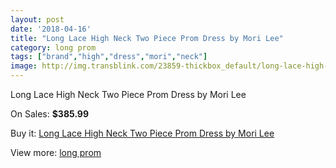 ```yaml
---
layout: post
date: '2018-04-16'
title: "Long Lace High Neck Two Piece Prom Dress by Mori Lee"
category: long prom
tags: ["brand","high","dress","mori","neck"]
image: http://img.transblink.com/23859-thickbox_default/long-lace-high-neck-two-piece-prom-dress-by-mori-lee.jpg
---
```

Long Lace High Neck Two Piece Prom Dress by Mori Lee

On Sales: **$385.99**
<a href="https://www.transblink.com/en/long-prom/7570-long-lace-high-neck-two-piece-prom-dress-by-mori-lee.html"><amp-img layout="responsive" width="600" height="600" src="//img.transblink.com/23859-thickbox_default/long-lace-high-neck-two-piece-prom-dress-by-mori-lee.jpg" alt="Long Lace High Neck Two Piece Prom Dress by Mori Lee 0" /></a>
<a href="https://www.transblink.com/en/long-prom/7570-long-lace-high-neck-two-piece-prom-dress-by-mori-lee.html"><amp-img layout="responsive" width="600" height="600" src="//img.transblink.com/23863-thickbox_default/long-lace-high-neck-two-piece-prom-dress-by-mori-lee.jpg" alt="Long Lace High Neck Two Piece Prom Dress by Mori Lee 1" /></a>
<a href="https://www.transblink.com/en/long-prom/7570-long-lace-high-neck-two-piece-prom-dress-by-mori-lee.html"><amp-img layout="responsive" width="600" height="600" src="//img.transblink.com/23862-thickbox_default/long-lace-high-neck-two-piece-prom-dress-by-mori-lee.jpg" alt="Long Lace High Neck Two Piece Prom Dress by Mori Lee 2" /></a>
<a href="https://www.transblink.com/en/long-prom/7570-long-lace-high-neck-two-piece-prom-dress-by-mori-lee.html"><amp-img layout="responsive" width="600" height="600" src="//img.transblink.com/23861-thickbox_default/long-lace-high-neck-two-piece-prom-dress-by-mori-lee.jpg" alt="Long Lace High Neck Two Piece Prom Dress by Mori Lee 3" /></a>
<a href="https://www.transblink.com/en/long-prom/7570-long-lace-high-neck-two-piece-prom-dress-by-mori-lee.html"><amp-img layout="responsive" width="600" height="600" src="//img.transblink.com/23860-thickbox_default/long-lace-high-neck-two-piece-prom-dress-by-mori-lee.jpg" alt="Long Lace High Neck Two Piece Prom Dress by Mori Lee 4" /></a>

Buy it: [Long Lace High Neck Two Piece Prom Dress by Mori Lee](https://www.transblink.com/en/long-prom/7570-long-lace-high-neck-two-piece-prom-dress-by-mori-lee.html "Long Lace High Neck Two Piece Prom Dress by Mori Lee")

View more: [long prom](https://www.transblink.com/en/58-long-prom "long prom")